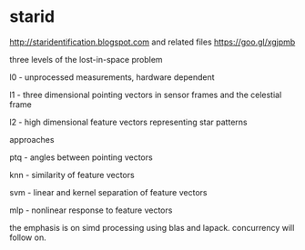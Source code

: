 # starid
http://staridentification.blogspot.com and related files https://goo.gl/xgjpmb

three levels of the lost-in-space problem

l0 - unprocessed measurements, hardware dependent

l1 - three dimensional pointing vectors in sensor frames and the celestial frame

l2 - high dimensional feature vectors representing star patterns

approaches

ptq - angles between pointing vectors

knn - similarity of feature vectors

svm - linear and kernel separation of feature vectors

mlp - nonlinear response to feature vectors

the emphasis is on simd processing using blas and lapack. concurrency will follow on.
